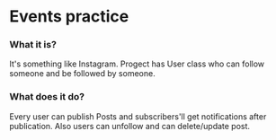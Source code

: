 # Events practice

### What it is?
It's something like Instagram. Progect has User class who can follow someone and be followed by someone.

### What does it do?
Every user can publish Posts and subscribers'll get notifications after publication. 
Also users can unfollow and can delete/update post.
